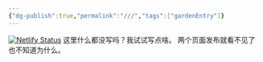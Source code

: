 ```yaml
---
{"dg-publish":true,"permalink":"///","tags":["gardenEntry"]}
---
```


[![Netlify Status](https://api.netlify.com/api/v1/badges/c2958510-e041-4c1e-b2ec-02d9f2393f5f/deploy-status)](https://app.netlify.com/sites/lioaohi-project/deploys)
这里什么都没写吗？我试试写点啥。
两个页面发布就看不见了也不知道为什么。